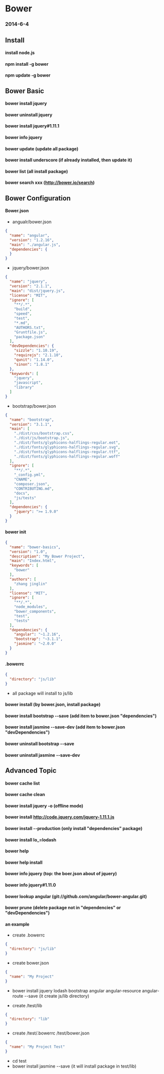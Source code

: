Bower
=====
### 2014-6-4

Install
-------
#### install node.js
#### npm install -g bower
#### npm update -g bower

Bower Basic
------------
#### bower install jquery
#### bower uninstall jquery
#### bower install jquery#1.11.1
#### bower info jquery
#### bower update (update all package)
#### bower install underscore (if already installed, then update it)
#### bower list (all install package)
#### bower search xxx (http://bower.io/search)

Bower Configuration
-------------------
#### Bower.json
- angualr/bower.json

```JSON
{
  "name": "angular",
  "version": "1.2.16",
  "main": "./angular.js",
  "dependencies": {
  }
}
```
- jquery/bower.json
```JSON
{
  "name": "jquery",
  "version": "2.1.1",
  "main": "dist/jquery.js",
  "license": "MIT",
  "ignore": [
    "**/.*",
    "build",
    "speed",
    "test",
    "*.md",
    "AUTHORS.txt",
    "Gruntfile.js",
    "package.json"
  ],
  "devDependencies": {
    "sizzle": "1.10.19",
    "requirejs": "2.1.10",
    "qunit": "1.14.0",
    "sinon": "1.8.1"
  },
  "keywords": [
    "jquery",
    "javascript",
    "library"
  ]
}
```

- bootstrap/bower.json
```JSON
{
  "name": "bootstrap",
  "version": "3.1.1",
  "main": [
    "./dist/css/bootstrap.css",
    "./dist/js/bootstrap.js",
    "./dist/fonts/glyphicons-halflings-regular.eot",
    "./dist/fonts/glyphicons-halflings-regular.svg",
    "./dist/fonts/glyphicons-halflings-regular.ttf",
    "./dist/fonts/glyphicons-halflings-regular.woff"
  ],
  "ignore": [
    "**/.*",
    "_config.yml",
    "CNAME",
    "composer.json",
    "CONTRIBUTING.md",
    "docs",
    "js/tests"
  ],
  "dependencies": {
    "jquery": ">= 1.9.0"
  }
}
```

#### bower init
```JSON
{
  "name": "bower-basics",
  "version": "1.0",
  "description": "My Bower Project",
  "main": "Index.html",
  "keywords": [
    "bower"
  ],
  "authors": [
    "zhang jinglin"
  ],
  "license": "MIT",
  "ignore": [
    "**/.*",
    "node_modules",
    "bower_components",
    "test",
    "tests"
  ],
  "dependencies": {
    "angular": "~1.2.16",
    "bootstrap": "~3.1.1",
    "jasmine": "~2.0.0"
  }
}
```
#### .bowerrc
```JSON
{
  "directory": "js/lib"
}
```
- all package will install to js/lib

#### bower install (by bower.json, install package)
#### bower install bootstrap --save (add item to bower.json "dependencies")
#### bower install jasmine --save-dev (add item to bower.json "devDependencies")
#### bower uninstall bootstrap --save
#### bower uninstall jasmine --save-dev

Advanced Topic
---------------
#### bower cache list
#### bower cache clean
#### bower install jquery -o (offline mode)
#### bower install http://code.jquery.com/jquery-1.11.1.js
#### bower install --production (only install "dependencies" package)
#### bower install lo_=lodash 
#### bower help
#### bower help install
#### bower info jquery (top: the boer.json about of jquery)
#### bower info jquery#1.11.0
#### bower lookup angular (git://github.com/angular/**bower-angular**.git)
#### bower prune (delete package not in "dependencies" or "devDependencies")

#### an example
- create .bowerrc
```JSON
{
  "directory": "js/lib"
}
```
- create bower.json
```JSON
{
  "name": "My Project"
}
```
- bower install jquery lodash bootstrap angular angular-resource angular-route --save (it create js/lib directory)

- create /test/lib
```JSON
{
  "directory": "lib"
}
```

- create /test/.bowerrc /test/bower.json
```JSON
{
  "name": "My Project Test"
}
```

- cd test
- bower install jasmine --save (it will install package in test/lib)